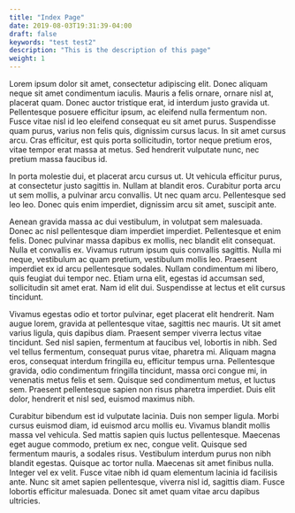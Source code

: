 ```yaml
---
title: "Index Page"
date: 2019-08-03T19:31:39-04:00
draft: false
keywords: "test test2"
description: "This is the description of this page"
weight: 1
---
```


Lorem ipsum dolor sit amet, consectetur adipiscing elit. Donec aliquam neque sit amet condimentum iaculis. Mauris a felis ornare, ornare nisl at, placerat quam. Donec auctor tristique erat, id interdum justo gravida ut. Pellentesque posuere efficitur ipsum, ac eleifend nulla fermentum non. Fusce vitae nisl id leo eleifend consequat eu sit amet purus. Suspendisse quam purus, varius non felis quis, dignissim cursus lacus. In sit amet cursus arcu. Cras efficitur, est quis porta sollicitudin, tortor neque pretium eros, vitae tempor erat massa at metus. Sed hendrerit vulputate nunc, nec pretium massa faucibus id.

In porta molestie dui, et placerat arcu cursus ut. Ut vehicula efficitur purus, at consectetur justo sagittis in. Nullam at blandit eros. Curabitur porta arcu ut sem mollis, a pulvinar arcu convallis. Ut nec quam arcu. Pellentesque sed leo leo. Donec quis enim imperdiet, dignissim arcu sit amet, suscipit ante.

Aenean gravida massa ac dui vestibulum, in volutpat sem malesuada. Donec ac nisl pellentesque diam imperdiet imperdiet. Pellentesque et enim felis. Donec pulvinar massa dapibus ex mollis, nec blandit elit consequat. Nulla et convallis ex. Vivamus rutrum ipsum quis convallis sagittis. Nulla mi neque, vestibulum ac quam pretium, vestibulum mollis leo. Praesent imperdiet ex id arcu pellentesque sodales. Nullam condimentum mi libero, quis feugiat dui tempor nec. Etiam urna elit, egestas id accumsan sed, sollicitudin sit amet erat. Nam id elit dui. Suspendisse at lectus et elit cursus tincidunt.

Vivamus egestas odio et tortor pulvinar, eget placerat elit hendrerit. Nam augue lorem, gravida at pellentesque vitae, sagittis nec mauris. Ut sit amet varius ligula, quis dapibus diam. Praesent semper viverra lectus vitae tincidunt. Sed nisl sapien, fermentum at faucibus vel, lobortis in nibh. Sed vel tellus fermentum, consequat purus vitae, pharetra mi. Aliquam magna eros, consequat interdum fringilla eu, efficitur tempus urna. Pellentesque gravida, odio condimentum fringilla tincidunt, massa orci congue mi, in venenatis metus felis et sem. Quisque sed condimentum metus, et luctus sem. Praesent pellentesque sapien non risus pharetra imperdiet. Duis elit dolor, hendrerit et nisl sed, euismod maximus nibh.

Curabitur bibendum est id vulputate lacinia. Duis non semper ligula. Morbi cursus euismod diam, id euismod arcu mollis eu. Vivamus blandit mollis massa vel vehicula. Sed mattis sapien quis luctus pellentesque. Maecenas eget augue commodo, pretium ex nec, congue velit. Quisque sed fermentum mauris, a sodales risus. Vestibulum interdum purus non nibh blandit egestas. Quisque ac tortor nulla. Maecenas sit amet finibus nulla. Integer vel ex velit. Fusce vitae nibh id quam elementum lacinia id facilisis ante. Nunc sit amet sapien pellentesque, viverra nisl id, sagittis diam. Fusce lobortis efficitur malesuada. Donec sit amet quam vitae arcu dapibus ultricies. 